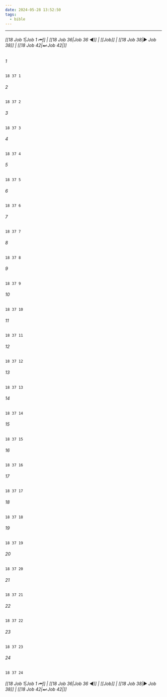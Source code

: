 ```yaml
---
date: 2024-05-28 13:52:50
tags:
  - bible
---
```

___

###### [[18 Job 1|Job 1 ⏮]] | [[18 Job 36|Job 36 ◀]] | [[Job]] | [[18 Job 38|▶ Job 38]] | [[18 Job 42|⏭ Job 42|]]

###### 1
``` verse
18 37 1 
```
###### 2
``` verse
18 37 2 
```
###### 3
``` verse
18 37 3 
```
###### 4
``` verse
18 37 4 
```
###### 5
``` verse
18 37 5 
```
###### 6
``` verse
18 37 6 
```
###### 7
``` verse
18 37 7 
```
###### 8
``` verse
18 37 8 
```
###### 9
``` verse
18 37 9 
```
###### 10
``` verse
18 37 10 
```
###### 11
``` verse
18 37 11 
```
###### 12
``` verse
18 37 12 
```
###### 13
``` verse
18 37 13 
```
###### 14
``` verse
18 37 14 
```
###### 15
``` verse
18 37 15 
```
###### 16
``` verse
18 37 16 
```
###### 17
``` verse
18 37 17 
```
###### 18
``` verse
18 37 18 
```
###### 19
``` verse
18 37 19 
```
###### 20
``` verse
18 37 20 
```
###### 21
``` verse
18 37 21 
```
###### 22
``` verse
18 37 22 
```
###### 23
``` verse
18 37 23 
```
###### 24
``` verse
18 37 24 
```

###### [[18 Job 1|Job 1 ⏮]] | [[18 Job 36|Job 36 ◀]] | [[Job]] | [[18 Job 38|▶ Job 38]] | [[18 Job 42|⏭ Job 42|]]

